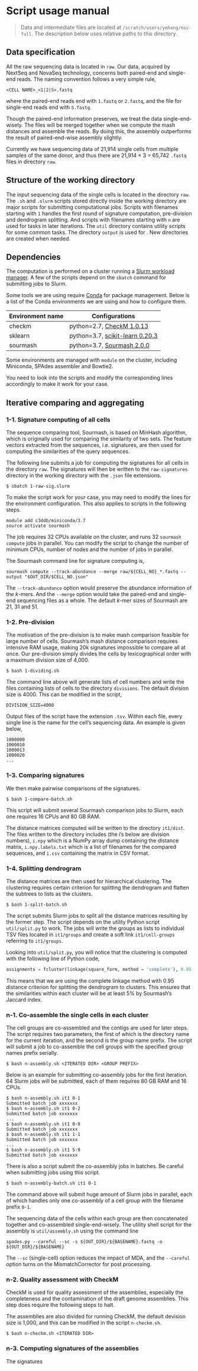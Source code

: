 # Script usage manual

> Data and intermediate files are located at `/scratch/users/yehang/nsc-full`. The description below uses relative paths to this directory.

## Data specification

All the raw sequencing data is located in `raw`. Our data, acquired by NextSeq and NovaSeq technology, concerns both paired-end and single-end reads. The naming convention follows a very simple rule,

```
<CELL NAME>_<1|2|S>.fastq
```

where the paired-end reads end with `1.fastq` or `2.fastq`, and the file for single-end reads end with `S.fastq`. 

Though the paired-end information preserves, we treat the data single-end-wisely. The files will be merged together when we compute the mash distances and assemble the reads. By doing this, the assembly outperforms the result of paired-end-wise assembly slightly.

Currently we have sequencing data of 21,914 single cells from multiple samples of the same donor, and thus there are 21,914 × 3 = 65,742​ `.fastq` files in directory `raw`.

## Structure of the working directory

The input sequencing data of the single cells is located in the directory `raw`. The `.sh` and `.slurm` scripts stored directly inside the working directory are major scripts for submitting computational jobs. Scripts with filenames starting with `1` handles the first round of signature computation, pre-division and dendrogram splitting. And scripts with filenames starting with `n` are used for tasks in later iterations. The `util` directory contains utility scripts for some common tasks. The directory `output` is used for . New directories are created when needed.

## Dependencies

The computation is performed on a cluster running a [Slurm workload manager](https://slurm.schedmd.com/documentation.html). A few of the scripts depend on the `sbatch` command for submitting jobs to Slurm.

Some tools we are using require [Conda](https://docs.conda.io/en/latest/) for package management. Below is a list of the Conda environments we are using and how to configure them.

| Environment name | Configurations                                               |
| ---------------- | ------------------------------------------------------------ |
| checkm           | python=2.7, [CheckM 1.0.13](https://github.com/Ecogenomics/CheckM/wiki) |
| sklearn          | python=3.7, [scikit-learn 0.20.3](https://scikit-learn.org/stable/) |
| sourmash         | python=3.7, [Sourmash 2.0.0](<https://sourmash.readthedocs.io/en/latest/>) |

Some environments are managed with `module` on the cluster, including Miniconda, SPAdes assembler and Bowtie2.

You need to look into the scripts and modify the corresponding lines accordingly to make it work for your case.

## Iterative comparing and aggregating

### 1-1. Signature computing of all cells

The sequence comparing tool, Sourmash, is based on MinHash algorithm, which is originally used for comparing the similarity of two sets. The feature vectors extracted from the sequences, i.e. signatures, are then used for computing the similarities of the query sequences. 

The following line submits a job for computing the signatures for all cells in the directory `raw`. The signatures will then be written to the `raw-signatures` directory in the working directory with the `.json` file extensions.

```
$ sbatch 1-raw-sig.slurm
```

To make the script work for your case, you may need to modify the lines for the environment configuration. This also applies to scripts in the following steps.

```shell
module add c3ddb/miniconda/3.7
source activate sourmash
```

The job requires 32 CPUs available on the cluster, and runs 32 `sourmash compute` jobs in parallel. You can modify the script to change the number of minimum CPUs, number of nodes and the number of jobs in parallel.

The Sourmash command line for signature computing is,

```
sourmash compute --track-abundance --merge raw/${CELL_NO}_*.fastq --output "$OUT_DIR/$CELL_NO.json"
```

The `--track-abundance` option would preserve the abundance information of the *k*-mers. And the `--merge` option would take the paired-end and single-end sequencing files as a whole. The default *k*-mer sizes of Sourmash are 21, 31 and 51.

### 1-2. Pre-division

The motivation of the pre-division is to make mash comparison feasible for large number of cells. Sourmash’s mash distance comparison requires intensive RAM usage, making 20k signatures impossible to compare all at once. Our pre-division simply divides the cells by lexicographical order with a maximum division size of 4,000. 

```
$ bash 1-dividing.sh
```

The command line above will generate lists of cell numbers and write the files containing lists of cells to the directory `divisions`. The default division size is 4000. This can be modified in the script,

```
DIVISION_SIZE=4000
```

Output files of the script have the extension `.tsv`. Within each file, every single line is the name for the cell’s sequencing data. An example is given below,

```
1000000
1000010
1000013
1000020
...
```

### 1-3. Comparing signatures

We then make pairwise comparisons of the signatures.

```
$ bash 1-compare-batch.sh
```

This script will submit several Sourmash comparison jobs to Slurm, each one requires 16 CPUs and 80 GB RAM.

The distance matrices computed will be written to the directory `it1/dist`. The files written to the directory includes (the i’s below are division numbers), `i.npy` which is a NumPy array dump containing the distance matrix, `i.npy.labels.txt` which is a list of filenames for the compared sequences, and `i.csv` containing the matrix in CSV format. 

### 1-4. Splitting dendrogram

The distance matrices are then used for hierarchical clustering. The clustering requires certain criterion for splitting the dendrogram and flatten the subtrees to lists as the clusters. 

```
$ bash 1-split-batch.sh
```

The script submits Slurm jobs to split all the distance matrices resulting by the former step. The script depends on the utility Python script `util/split.py` to work. The jobs will write the groups as lists to individual TSV files located in `it1/groups` and create a soft link `it1/cell-groups` referring to `it1/groups`.

Looking into `util/split.py`, you will notice that the clustering is computed with the following line of Python code,

```python
assignments = fcluster(linkage(square_form, method = 'complete'), 0.95, criterion = 'distance')
```

This means that we are using the complete linkage method with 0.95 distance criterion for splitting the dendrogram to clusters. This ensures that the similarities within each cluster will be at least 5% by Sourmash’s Jaccard index.

### n-1. Co-assemble the single cells in each cluster

The cell groups are co-assembled and the contigs are used for later steps. The script requires two parameters, the first of which is the directory name for the current iteration, and the second is the group name prefix. The script will submit a job to co-assemble the cell groups with the specified group names prefix serially.

```
$ bash n-assembly.sh <ITERATED DIR> <GROUP PREFIX>
```

Below is an example for submitting co-assembly jobs for the first iteration. 64 Slurm jobs will be submitted, each of them requires 80 GB RAM and 16 CPUs.

```
$ bash n-assembly.sh it1 0-1
Submitted batch job xxxxxxx
$ bash n-assembly.sh it1 0-2
Submitted batch job xxxxxxx
...
$ bash n-assembly.sh it1 0-9
Submitted batch job xxxxxxx
$ bash n-assembly.sh it1 1-1
Submitted batch job xxxxxxx
...
$ bash n-assembly.sh it1 5-9
Submitted batch job xxxxxxx
```

There is also a script submit the co-assembly jobs in batches. Be careful when submitting jobs using this script.

```
$ bash n-assembly-batch.sh it1 0-1
```

The command above will submit huge amount of Slurm jobs in parallel, each of which handles only one co-assembly of a cell group with the filename prefix `0-1`.

The sequencing data of the cells within each group are then concatenated together and co-assembled single-end-wisely. The utility shell script for the assembly is `util/assembly.sh` using the command line

```shell
spades.py --careful --sc -s ${OUT_DIR}/${BASENAME}.fastq -o ${OUT_DIR}/${BASENAME}
```

The `--sc` (single-cell) option reduces the impact of MDA, and the `--careful` option turns on the MismatchCorrector for post processing.

### n-2. Quality assessment with CheckM

CheckM is used for quality assessment of the assemblies, especially the completeness and the contamination of the draft genome assemblies. This step does require the following steps to halt. 

The assemblies are also divided for running CheckM, the default devision size is 1,000, and this can be modified in the script `n-checkm.sh`.

```
$ bash n-checkm.sh <ITERATED DIR>
```

### n-3. Computing signatures of the assemblies

The signatures
